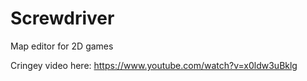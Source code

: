 # Screwdriver
Map editor for 2D games

Cringey video here: https://www.youtube.com/watch?v=x0ldw3uBklg
